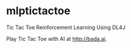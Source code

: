 # mlptictactoe
Tic Tac Toe Reinforcement Learning Using DL4J

Play Tic Tac Toe with AI at http://bada.ai.
